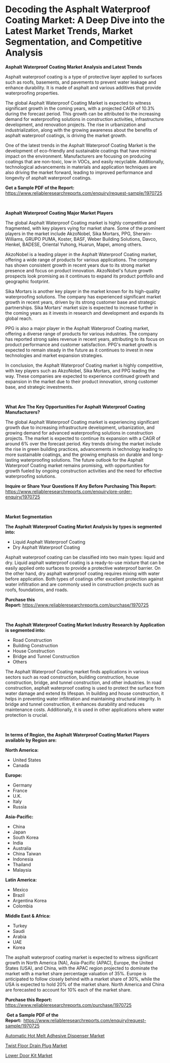 <p><h1>Decoding the Asphalt Waterproof Coating Market: A Deep Dive into the Latest Market Trends, Market Segmentation, and Competitive Analysis</h1></p><p><strong>Asphalt Waterproof Coating Market Analysis and Latest Trends</strong></p>
<p><p>Asphalt waterproof coating is a type of protective layer applied to surfaces such as roofs, basements, and pavements to prevent water leakage and enhance durability. It is made of asphalt and various additives that provide waterproofing properties.</p><p>The global Asphalt Waterproof Coating Market is expected to witness significant growth in the coming years, with a projected CAGR of 10.3% during the forecast period. This growth can be attributed to the increasing demand for waterproofing solutions in construction activities, infrastructure development, and renovation projects. The rise in urbanization and industrialization, along with the growing awareness about the benefits of asphalt waterproof coatings, is driving the market growth.</p><p>One of the latest trends in the Asphalt Waterproof Coating Market is the development of eco-friendly and sustainable coatings that have minimal impact on the environment. Manufacturers are focusing on producing coatings that are non-toxic, low in VOCs, and easily recyclable. Additionally, technological advancements in materials and application techniques are also driving the market forward, leading to improved performance and longevity of asphalt waterproof coatings.</p></p>
<p><strong>Get a Sample PDF of the Report:&nbsp;</strong> <a href="https://www.reliableresearchreports.com/enquiry/request-sample/1970725">https://www.reliableresearchreports.com/enquiry/request-sample/1970725</a></p>
<p>&nbsp;</p>
<p><strong>Asphalt Waterproof Coating Major Market Players</strong></p>
<p><p>The global Asphalt Waterproof Coating market is highly competitive and fragmented, with key players vying for market share. Some of the prominent players in the market include AkzoNobel, Sika Mortars, PPG, Sherwin-Williams, GRUPO PUMA, Koster, BASF, Weber Building Solutions, Davco, Henkel, BADESE, Oriental Yuhong, Huarun, Mapei, among others.</p><p>AkzoNobel is a leading player in the Asphalt Waterproof Coating market, offering a wide range of products for various applications. The company has shown consistent growth in recent years due to its strong market presence and focus on product innovation. AkzoNobel's future growth prospects look promising as it continues to expand its product portfolio and geographic footprint.</p><p>Sika Mortars is another key player in the market known for its high-quality waterproofing solutions. The company has experienced significant market growth in recent years, driven by its strong customer base and strategic partnerships. Sika Mortars' market size is expected to increase further in the coming years as it invests in research and development and expands its global reach.</p><p>PPG is also a major player in the Asphalt Waterproof Coating market, offering a diverse range of products for various industries. The company has reported strong sales revenue in recent years, attributing to its focus on product performance and customer satisfaction. PPG's market growth is expected to remain steady in the future as it continues to invest in new technologies and market expansion strategies.</p><p>In conclusion, the Asphalt Waterproof Coating market is highly competitive, with key players such as AkzoNobel, Sika Mortars, and PPG leading the way. These companies are expected to experience continued growth and expansion in the market due to their product innovation, strong customer base, and strategic investments.</p></p>
<p>&nbsp;</p>
<p><strong>What Are The Key Opportunities For Asphalt Waterproof Coating Manufacturers?</strong></p>
<p><p>The global Asphalt Waterproof Coating market is experiencing significant growth due to increasing infrastructure development, urbanization, and growing demand for advanced waterproofing solutions in construction projects. The market is expected to continue its expansion with a CAGR of around 6% over the forecast period. Key trends driving the market include the rise in green building practices, advancements in technology leading to more sustainable coatings, and the growing emphasis on durable and long-lasting waterproofing solutions. The future outlook for the Asphalt Waterproof Coating market remains promising, with opportunities for growth fueled by ongoing construction activities and the need for effective waterproofing solutions.</p></p>
<p><strong>Inquire or Share Your Questions If Any Before Purchasing This Report:</strong> <a href="https://www.reliableresearchreports.com/enquiry/pre-order-enquiry/1970725">https://www.reliableresearchreports.com/enquiry/pre-order-enquiry/1970725</a></p>
<p>&nbsp;</p>
<p><strong>Market Segmentation</strong></p>
<p><strong>The Asphalt Waterproof Coating Market Analysis by types is segmented into:</strong></p>
<p><ul><li>Liquid Asphalt Waterproof Coating</li><li>Dry Asphalt Waterproof Coating</li></ul></p>
<p><p>Asphalt waterproof coating can be classified into two main types: liquid and dry. Liquid asphalt waterproof coating is a ready-to-use mixture that can be easily applied onto surfaces to provide a protective waterproof barrier. On the other hand, dry asphalt waterproof coating requires mixing with water before application. Both types of coatings offer excellent protection against water infiltration and are commonly used in construction projects such as roofs, foundations, and roads.</p></p>
<p><strong>Purchase this Report:&nbsp;</strong><a href="https://www.reliableresearchreports.com/purchase/1970725">https://www.reliableresearchreports.com/purchase/1970725</a></p>
<p>&nbsp;</p>
<p><strong>The Asphalt Waterproof Coating Market Industry Research by Application is segmented into:</strong></p>
<p><ul><li>Road Construction</li><li>Building Construction</li><li>House Construction</li><li>Bridge and Tunnel Construction</li><li>Others</li></ul></p>
<p><p>The Asphalt Waterproof Coating market finds applications in various sectors such as road construction, building construction, house construction, bridge, and tunnel construction, and other industries. In road construction, asphalt waterproof coating is used to protect the surface from water damage and extend its lifespan. In building and house construction, it helps in preventing water infiltration and maintaining structural integrity. In bridge and tunnel construction, it enhances durability and reduces maintenance costs. Additionally, it is used in other applications where water protection is crucial.</p></p>
<p>&nbsp;</p>
<p><strong>In terms of Region, the Asphalt Waterproof Coating Market Players available by Region are:</strong></p>
<p>
    <p> <strong> North America: </strong>
        <ul>
            <li>United States</li>
            <li>Canada</li>
        </ul>
        </p> 
    <p> <strong> Europe: </strong>
        <ul>
            <li>Germany</li>
            <li>France</li>
            <li>U.K.</li>
            <li>Italy</li>
            <li>Russia</li>
        </ul>
        </p> 
    <p> <strong> Asia-Pacific: </strong>
        <ul>
            <li>China</li>
            <li>Japan</li>
            <li>South Korea</li>
            <li>India</li>
            <li>Australia</li>
            <li>China Taiwan</li>
            <li>Indonesia</li>
            <li>Thailand</li>
            <li>Malaysia</li>
        </ul>
        </p> 
    <p> <strong> Latin America: </strong>
        <ul>
            <li>Mexico</li>
            <li>Brazil</li>
            <li>Argentina Korea</li>
            <li>Colombia</li>
        </ul>
        </p> 
    <p> <strong> Middle East & Africa: </strong>
        <ul>
            <li>Turkey</li>
            <li>Saudi</li>
            <li>Arabia</li>
            <li>UAE</li>
            <li>Korea</li>
        </ul>
    </p>
    </p>
<p><p>The asphalt waterproof coating market is expected to witness significant growth in North America (NA), Asia-Pacific (APAC), Europe, the United States (USA), and China, with the APAC region projected to dominate the market with a market share percentage valuation of 35%. Europe is anticipated to follow closely behind with a market share of 30%, while the USA is expected to hold 20% of the market share. North America and China are forecasted to account for 10% each of the market share.</p></p>
<p><strong>Purchase this Report: </strong><a href="https://www.reliableresearchreports.com/purchase/1970725">https://www.reliableresearchreports.com/purchase/1970725</a></p>
<p>&nbsp;<strong>Get a Sample PDF of the Report:&nbsp;&nbsp;</strong><a href="https://www.reliableresearchreports.com/enquiry/request-sample/1970725">https://www.reliableresearchreports.com/enquiry/request-sample/1970725</a></p>
<p><strong></strong></p>
<p><p><a href="https://view.publitas.com/reportprime-1/automatic-hot-melt-adhesive-dispenser-market-size-growth-outlook-from-2023-to-2030-projecting-at-markets-trends-analysis-by-application-regional-outlook-and-revenue/">Automatic Hot Melt Adhesive Dispenser Market</a></p><p><a href="https://view.publitas.com/reportprime-1/twist-floor-drain-plug-market-provides-detailed-segmentation-of-this-market-based-on-type-application-and-region-and-forecast-for-the-period-from-2023-2030/">Twist Floor Drain Plug Market</a></p><p><a href="https://view.publitas.com/reportprime-1/lower-door-kit-market-analysis-and-market-size-global-industry-overview-market-segmentation-and-forecast-2023-to-2030/">Lower Door Kit Market</a></p></p>